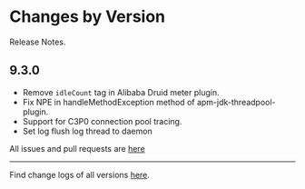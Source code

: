 Changes by Version
==================
Release Notes.

9.3.0
------------------

* Remove `idleCount` tag in Alibaba Druid meter plugin.
* Fix NPE in handleMethodException method of apm-jdk-threadpool-plugin.
* Support for C3P0 connection pool tracing.
* Set log flush log thread to daemon

All issues and pull requests are [here](https://github.com/apache/skywalking/milestone/213?closed=1)

------------------
Find change logs of all versions [here](changes).
